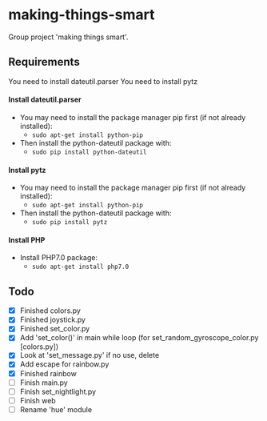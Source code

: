 # making-things-smart
Group project 'making things smart'.

## Requirements
You need to install dateutil.parser
You need to install pytz
#### Install dateutil.parser
* You may need to install the package manager pip first (if not already installed):
  * `sudo apt-get install python-pip`
* Then install the python-dateutil package with:
  * `sudo pip install python-dateutil`
#### Install pytz
* You may need to install the package manager pip first (if not already installed):
  * `sudo apt-get install python-pip`
* Then install the python-dateutil package with:
  * `sudo pip install pytz`
#### Install PHP
* Install PHP7.0 package:
  * `sudo apt-get install php7.0`

## Todo
- [x] Finished colors.py
- [x] Finished joystick.py
- [x] Finished set_color.py
- [x] Add 'set_color()' in main while loop (for set_random_gyroscope_color.py [colors.py])
- [x] Look at 'set_message.py' if no use, delete
- [x] Add escape for rainbow.py
- [x] Finished rainbow
- [ ] Finish main.py
- [ ] Finish set_nightlight.py
- [ ] Finish web
- [ ] Rename 'hue' module
